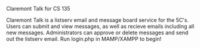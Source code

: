 
Claremont Talk for CS 135

Claremont Talk is a listserv email and message board service for the 5C's. Users can submit and view messages, as well as recieve emails including all new messages. Administrators can approve or delete messages and send out the listserv email. Run login.php in MAMP/XAMPP to begin!

